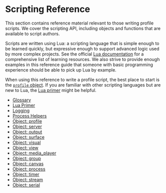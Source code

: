 # Scripting Reference

This section contains reference material relevant to those writing profile scripts. We cover the scripting API, including objects and functions that are available to script authors.

Scripts are written using Lua: a scripting language that is simple enough to be learned quickly, but expressive enough to support advanced logic used by more complex projects. See the official [Lua documentation](https://www.lua.org/docs.html) for a comprehensive list of learning resources. We also strive to provide enough examples in this reference guide that someone with basic programming experience should be able to pick up Lua by example.

When using this reference to write a profile script, the best place to start is the [`profile` object](./profile). If you are familiar with other scripting languages but are new to Lua, the [Lua primer](./primer) might be helpful.

* [Glossary](./glossary)
* [Lua Primer](./primer)
* [Logging](./logging)
* [Process Helpers](./process-helpers)
* [Object: profile](./profile)
* [Object: server](./server)
* [Object: output](./output)
* [Object: surface](./surface)
* [Object: visual](./visual)
* [Object: view](./view)
* [Object: media\_player](./media_player)
* [Object: group](./group)
* [Object: canvas](./canvas)
* [Object: process](./process)
* [Object: timer](./timer)
* [Object: stream](./stream)
* [Object: serial](./serial)
